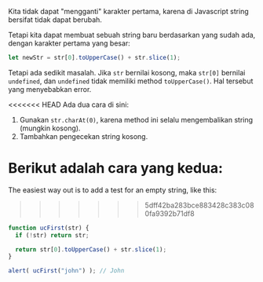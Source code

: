 Kita tidak dapat "mengganti" karakter pertama, karena di Javascript string bersifat tidak dapat berubah.

Tetapi kita dapat membuat sebuah string baru berdasarkan yang sudah ada, dengan karakter pertama yang besar:

```js
let newStr = str[0].toUpperCase() + str.slice(1);
```

Tetapi ada sedikit masalah. Jika `str` bernilai kosong, maka `str[0]` bernilai `undefined`, dan `undefined` tidak memiliki method `toUpperCase()`. Hal tersebut yang menyebabkan error.

<<<<<<< HEAD
Ada dua cara di sini:

1. Gunakan `str.charAt(0)`, karena method ini selalu mengembalikan string (mungkin kosong).
2. Tambahkan pengecekan string kosong.

Berikut adalah cara yang kedua:
=======
The easiest way out is to add a test for an empty string, like this:
>>>>>>> 5dff42ba283bce883428c383c080fa9392b71df8

```js run demo
function ucFirst(str) {
  if (!str) return str;

  return str[0].toUpperCase() + str.slice(1);
}

alert( ucFirst("john") ); // John
```

